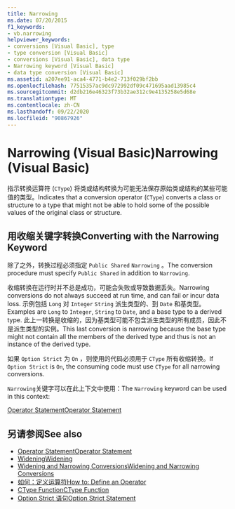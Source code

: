 ```yaml
---
title: Narrowing
ms.date: 07/20/2015
f1_keywords:
- vb.narrowing
helpviewer_keywords:
- conversions [Visual Basic], type
- type conversion [Visual Basic]
- conversions [Visual Basic], data type
- Narrowing keyword [Visual Basic]
- data type conversion [Visual Basic]
ms.assetid: a207ee91-aca4-4771-b4e2-713f029bf2bb
ms.openlocfilehash: 77515357ac9dc972992df09c471695aad13985c4
ms.sourcegitcommit: d2db216e46323f73b32ae312c9e4135258e5d68e
ms.translationtype: MT
ms.contentlocale: zh-CN
ms.lasthandoff: 09/22/2020
ms.locfileid: "90867926"
---
```

# <a name="narrowing-visual-basic"></a><span data-ttu-id="bcf4e-102">Narrowing (Visual Basic)</span><span class="sxs-lookup"><span data-stu-id="bcf4e-102">Narrowing (Visual Basic)</span></span>

<span data-ttu-id="bcf4e-103">指示转换运算符 (`CType`) 将类或结构转换为可能无法保存原始类或结构的某些可能值的类型。</span><span class="sxs-lookup"><span data-stu-id="bcf4e-103">Indicates that a conversion operator (`CType`) converts a class or structure to a type that might not be able to hold some of the possible values of the original class or structure.</span></span>  
  
## <a name="converting-with-the-narrowing-keyword"></a><span data-ttu-id="bcf4e-104">用收缩关键字转换</span><span class="sxs-lookup"><span data-stu-id="bcf4e-104">Converting with the Narrowing Keyword</span></span>  

 <span data-ttu-id="bcf4e-105">除了之外，转换过程必须指定 `Public Shared` `Narrowing` 。</span><span class="sxs-lookup"><span data-stu-id="bcf4e-105">The conversion procedure must specify `Public Shared` in addition to `Narrowing`.</span></span>  
  
 <span data-ttu-id="bcf4e-106">收缩转换在运行时并不总是成功，可能会失败或导致数据丢失。</span><span class="sxs-lookup"><span data-stu-id="bcf4e-106">Narrowing conversions do not always succeed at run time, and can fail or incur data loss.</span></span> <span data-ttu-id="bcf4e-107">示例包括 `Long` 对 `Integer` `String` 派生类型的、到 `Date` 和基类型。</span><span class="sxs-lookup"><span data-stu-id="bcf4e-107">Examples are `Long` to `Integer`, `String` to `Date`, and a base type to a derived type.</span></span> <span data-ttu-id="bcf4e-108">此上一转换是收缩的，因为基类型可能不包含派生类型的所有成员，因此不是派生类型的实例。</span><span class="sxs-lookup"><span data-stu-id="bcf4e-108">This last conversion is narrowing because the base type might not contain all the members of the derived type and thus is not an instance of the derived type.</span></span>  
  
 <span data-ttu-id="bcf4e-109">如果 `Option Strict` 为 `On` ，则使用的代码必须用于 `CType` 所有收缩转换。</span><span class="sxs-lookup"><span data-stu-id="bcf4e-109">If `Option Strict` is `On`, the consuming code must use `CType` for all narrowing conversions.</span></span>  
  
 <span data-ttu-id="bcf4e-110">`Narrowing`关键字可以在此上下文中使用：</span><span class="sxs-lookup"><span data-stu-id="bcf4e-110">The `Narrowing` keyword can be used in this context:</span></span>  
  
 [<span data-ttu-id="bcf4e-111">Operator Statement</span><span class="sxs-lookup"><span data-stu-id="bcf4e-111">Operator Statement</span></span>](../statements/operator-statement.md)  
  
## <a name="see-also"></a><span data-ttu-id="bcf4e-112">另请参阅</span><span class="sxs-lookup"><span data-stu-id="bcf4e-112">See also</span></span>

- [<span data-ttu-id="bcf4e-113">Operator Statement</span><span class="sxs-lookup"><span data-stu-id="bcf4e-113">Operator Statement</span></span>](../statements/operator-statement.md)
- [<span data-ttu-id="bcf4e-114">Widening</span><span class="sxs-lookup"><span data-stu-id="bcf4e-114">Widening</span></span>](widening.md)
- [<span data-ttu-id="bcf4e-115">Widening and Narrowing Conversions</span><span class="sxs-lookup"><span data-stu-id="bcf4e-115">Widening and Narrowing Conversions</span></span>](../../programming-guide/language-features/data-types/widening-and-narrowing-conversions.md)
- [<span data-ttu-id="bcf4e-116">如何：定义运算符</span><span class="sxs-lookup"><span data-stu-id="bcf4e-116">How to: Define an Operator</span></span>](../../programming-guide/language-features/procedures/how-to-define-an-operator.md)
- [<span data-ttu-id="bcf4e-117">CType Function</span><span class="sxs-lookup"><span data-stu-id="bcf4e-117">CType Function</span></span>](../functions/ctype-function.md)
- [<span data-ttu-id="bcf4e-118">Option Strict 语句</span><span class="sxs-lookup"><span data-stu-id="bcf4e-118">Option Strict Statement</span></span>](../statements/option-strict-statement.md)
